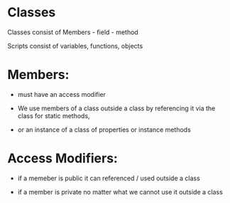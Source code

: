# Classes 


Classes consist of Members
    - field
    - method

Scripts consist of variables, functions, objects

# Members:

 - must have an access modifier

 - We use members of a class outside a class by referencing it via the class for static methods, 

 - or an instance of a class of properties or instance methods


# Access Modifiers:

- if a memeber is public it can referenced / used outside a class

- if a member is private no matter what we cannot use it outside a class
